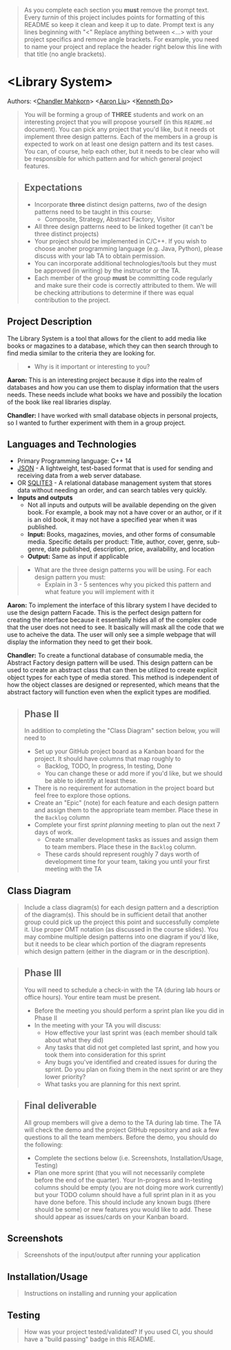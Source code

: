 
 > As you complete each section you **must** remove the prompt text. Every *turnin* of this project includes points for formatting of this README so keep it clean and keep it up to date. 
 > Prompt text is any lines beginning with "\<"
 > Replace anything between \<...\> with your project specifics and remove angle brackets. For example, you need to name your project and replace the header right below this line with that title (no angle brackets). 
# \<Library System\>
 Authors: \<[Chandler Mahkorn](https://github.com/CMahk)\> \<[Aaron Liu](https://github.com/aliu112)\> \<[Kenneth Do](https://github.com/kdo055)\>
 
 > You will be forming a group of **THREE** students and work on an interesting project that you will propose yourself (in this `README.md` document). You can pick any project that you'd like, but it needs ot implement three design patterns. Each of the members in a group is expected to work on at least one design pattern and its test cases. You can, of course, help each other, but it needs to be clear who will be responsible for which pattern and for which general project features.
 
 > ## Expectations
 > * Incorporate **three** distinct design patterns, *two* of the design patterns need to be taught in this course:
 >   * Composite, Strategy, Abstract Factory, Visitor
 > * All three design patterns need to be linked together (it can't be three distinct projects)
 > * Your project should be implemented in C/C++. If you wish to choose anoher programming language (e.g. Java, Python), please discuss with your lab TA to obtain permission.
 > * You can incorporate additional technologies/tools but they must be approved (in writing) by the instructor or the TA.
 > * Each member of the group **must** be committing code regularly and make sure their code is correctly attributed to them. We will be checking attributions to determine if there was equal contribution to the project.

## Project Description
The Library System is a tool that allows for the client to add media like books or magazines to a database, which they can then search through to find media similar to the criteria they are looking for.
 > * Why is it important or interesting to you? 
 
 **Aaron:** This is an interesting project because it dips into the realm of databases and how you can use them to display information that the users needs. These needs include what books we have and possibily the location of the book like real libraries display.
 
 **Chandler:** I have worked with small database objects in personal projects, so I wanted to further experiment with them in a group project.
 
## Languages and Technologies
 * Primary Programming language: C++ 14
 * [JSON](https://github.com/nlohmann/json) - A lightweight, test-based format that is used for sending and receiving data from a web server database.
* OR [SQLITE3](https://www.sqlite.org/cintro.html) - A relational database management system that stores data without needing an order, and can search tables very quickly.
* **Inputs and outputs**
	* Not all inputs and outputs will be available depending on the given book. For example, a book may not a have cover or an author, or if it is an old book, it may not have a specified year when it was published.
	* **Input:** Books, magazines, movies, and other forms of consumable media.
              Specific details per product: Title, author, cover, genre, sub-genre, date published, description, price, availability, and location
	 * **Output:** Same as input if applicable
 
 > * What are the three design patterns you will be using. For each design pattern you must:
 >   * Explain in 3 - 5 sentences why you picked this pattern and what feature you will implement with it
 
 **Aaron:** To implement the interface of this library system I have decided to use the design pattern Facade. This is the perfect design pattern for creating the interface because it essentially hides all of the complex code that the user does not need to see. It basically will mask all the code that we use to acheive the data. The user will only see a simple webpage that will display the information they need to get their book.
 
 **Chandler:** To create a functional database of consumable media, the Abstract Factory design pattern will be used. This design pattern can be used to create an abstract class that can then be utilized to create explicit object types for each type of media stored. This method is independent of how the object classes are designed or represented, which means that the abstract factory will function even when the explicit types are modified.

 > ## Phase II
 > In addition to completing the "Class Diagram" section below, you will need to 
 > * Set up your GitHub project board as a Kanban board for the project. It should have columns that map roughly to 
 >   * Backlog, TODO, In progress, In testing, Done
 >   * You can change these or add more if you'd like, but we should be able to identify at least these.
 > * There is no requirement for automation in the project board but feel free to explore those options.
 > * Create an "Epic" (note) for each feature and each design pattern and assign them to the appropriate team member. Place these in the `Backlog` column
 > * Complete your first *sprint planning* meeting to plan out the next 7 days of work.
 >   * Create smaller development tasks as issues and assign them to team members. Place these in the `Backlog` column.
 >   * These cards should represent roughly 7 days worth of development time for your team, taking you until your first meeting with the TA
## Class Diagram
 > Include a class diagram(s) for each design pattern and a description of the diagram(s). This should be in sufficient detail that another group could pick up the project this point and successfully complete it. Use proper OMT notation (as discussed in the course slides). You may combine multiple design patterns into one diagram if you'd like, but it needs to be clear which portion of the diagram represents which design pattern (either in the diagram or in the description). 
 
 > ## Phase III
 > You will need to schedule a check-in with the TA (during lab hours or office hours). Your entire team must be present. 
 > * Before the meeting you should perform a sprint plan like you did in Phase II
 > * In the meeting with your TA you will discuss: 
 >   - How effective your last sprint was (each member should talk about what they did)
 >   - Any tasks that did not get completed last sprint, and how you took them into consideration for this sprint
 >   - Any bugs you've identified and created issues for during the sprint. Do you plan on fixing them in the next sprint or are they lower priority?
 >   - What tasks you are planning for this next sprint.

 > ## Final deliverable
 > All group members will give a demo to the TA during lab time. The TA will check the demo and the project GitHub repository and ask a few questions to all the team members. 
 > Before the demo, you should do the following:
 > * Complete the sections below (i.e. Screenshots, Installation/Usage, Testing)
 > * Plan one more sprint (that you will not necessarily complete before the end of the quarter). Your In-progress and In-testing columns should be empty (you are not doing more work currently) but your TODO column should have a full sprint plan in it as you have done before. This should include any known bugs (there should be some) or new features you would like to add. These should appear as issues/cards on your Kanban board. 
 ## Screenshots
 > Screenshots of the input/output after running your application
 ## Installation/Usage
 > Instructions on installing and running your application
 ## Testing
 > How was your project tested/validated? If you used CI, you should have a "build passing" badge in this README.
 
